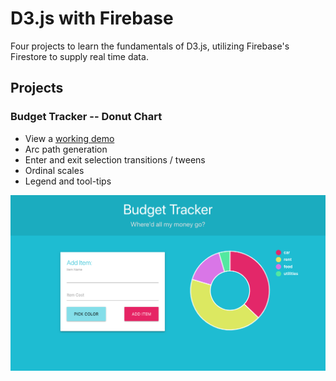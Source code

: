 # D3.js with Firebase

Four projects to learn the fundamentals of D3.js, utilizing Firebase's Firestore
to supply real time data.

## Projects

### Budget Tracker -- Donut Chart

- View a [working demo](https://donut-chart-nds.netlify.com/)
- Arc path generation
- Enter and exit selection transitions / tweens
- Ordinal scales
- Legend and tool-tips

![donut-chart](./images/donut-chart.png)
